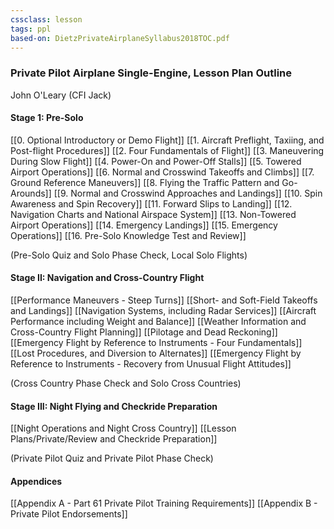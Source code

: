 ```yaml
---
cssclass: lesson
tags: ppl
based-on: DietzPrivateAirplaneSyllabus2018TOC.pdf
---
```

### Private Pilot Airplane Single-Engine, Lesson Plan Outline
John O'Leary (CFI Jack)

#### Stage 1: Pre-Solo
[[0. Optional Introductory or Demo Flight]]
[[1. Aircraft Preflight, Taxiing, and Post-flight Procedures]]
[[2. Four Fundamentals of Flight]]
[[3. Maneuvering During Slow Flight]]
[[4. Power-On and Power-Off Stalls]]
[[5. Towered Airport Operations]]
[[6. Normal and Crosswind Takeoffs and Climbs]]
[[7. Ground Reference Maneuvers]]
[[8. Flying the Traffic Pattern and Go-Arounds]]
[[9. Normal and Crosswind Approaches and Landings]]
[[10. Spin Awareness and Spin Recovery]]
[[11. Forward Slips to Landing]]
[[12. Navigation Charts and National Airspace System]]
[[13. Non-Towered Airport Operations]]
[[14. Emergency Landings]]
[[15. Emergency Operations]]
[[16. Pre-Solo Knowledge Test and Review]]

(Pre-Solo Quiz and Solo Phase Check, Local Solo Flights)

#### Stage II: Navigation and Cross-Country Flight
[[Performance Maneuvers - Steep Turns]]
[[Short- and Soft-Field Takeoffs and Landings]]
[[Navigation Systems, including Radar Services]]
[[Aircraft Performance including Weight and Balance]]
[[Weather Information and Cross-Country Flight Planning]]
[[Pilotage and Dead Reckoning]]
[[Emergency Flight by Reference to Instruments - Four Fundamentals]]
[[Lost Procedures, and Diversion to Alternates]]
[[Emergency Flight by Reference to Instruments - Recovery from Unusual Flight Attitudes]]

(Cross Country Phase Check and Solo Cross Countries)

#### Stage III: Night Flying and Checkride Preparation
[[Night Operations and Night Cross Country]]
[[Lesson Plans/Private/Review and Checkride Preparation]]

(Private Pilot Quiz and Private Pilot Phase Check)

#### Appendices
[[Appendix A - Part 61 Private Pilot Training Requirements]]
[[Appendix B - Private Pilot Endorsements]]
